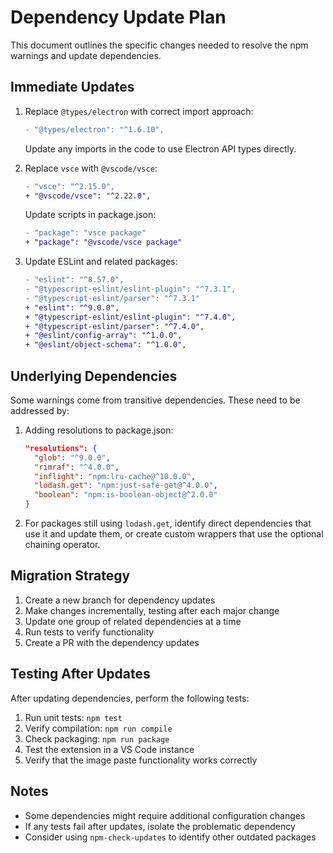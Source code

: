 # Dependency Update Plan

This document outlines the specific changes needed to resolve the npm warnings and update dependencies.

## Immediate Updates

1. Replace `@types/electron` with correct import approach:
   ```diff
   - "@types/electron": "^1.6.10",
   ```
   
   Update any imports in the code to use Electron API types directly.

2. Replace `vsce` with `@vscode/vsce`:
   ```diff
   - "vsce": "^2.15.0",
   + "@vscode/vsce": "^2.22.0",
   ```
   
   Update scripts in package.json:
   ```diff
   - "package": "vsce package"
   + "package": "@vscode/vsce package"
   ```

3. Update ESLint and related packages:
   ```diff
   - "eslint": "^8.57.0",
   - "@typescript-eslint/eslint-plugin": "^7.3.1",
   - "@typescript-eslint/parser": "^7.3.1"
   + "eslint": "^9.0.0",
   + "@typescript-eslint/eslint-plugin": "^7.4.0",
   + "@typescript-eslint/parser": "^7.4.0",
   + "@eslint/config-array": "^1.0.0",
   + "@eslint/object-schema": "^1.0.0",
   ```

## Underlying Dependencies

Some warnings come from transitive dependencies. These need to be addressed by:

1. Adding resolutions to package.json:
   ```json
   "resolutions": {
     "glob": "^9.0.0",
     "rimraf": "^4.0.0",
     "inflight": "npm:lru-cache@^10.0.0",
     "lodash.get": "npm:just-safe-get@^4.0.0",
     "boolean": "npm:is-boolean-object@^2.0.0"
   }
   ```

2. For packages still using `lodash.get`, identify direct dependencies that use it and update them, or create custom wrappers that use the optional chaining operator.

## Migration Strategy

1. Create a new branch for dependency updates
2. Make changes incrementally, testing after each major change
3. Update one group of related dependencies at a time
4. Run tests to verify functionality
5. Create a PR with the dependency updates

## Testing After Updates

After updating dependencies, perform the following tests:

1. Run unit tests: `npm test`
2. Verify compilation: `npm run compile`
3. Check packaging: `npm run package`
4. Test the extension in a VS Code instance
5. Verify that the image paste functionality works correctly

## Notes

- Some dependencies might require additional configuration changes
- If any tests fail after updates, isolate the problematic dependency
- Consider using `npm-check-updates` to identify other outdated packages